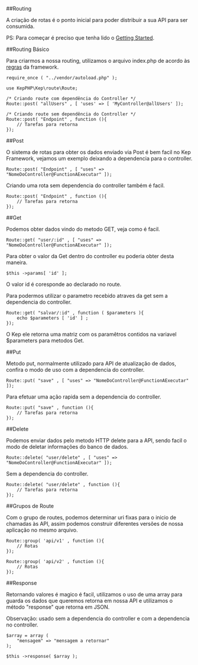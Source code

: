 ##Routing

A criação de rotas é o ponto inicial para poder distribuir a sua API para ser consumida.

PS: Para começar é preciso que tenha lido o [Getting Started](/#/docs).

##Routing Básico

Para criarmos a nossa routing, utilizamos o arquivo index.php de acordo às [regras](/#/docs) da framework.

	require_once ( "../vendor/autoload.php" );
    
	use KepPHP\Kep\route\Route;
    
	/* Criando route com dependência do Controller */
	Route::post( "allUsers" , [ 'uses' => [ 'MyController@allUsers' ]);
    
	/* Criando route sem dependência do Controller */
	Route::post( "Endpoint" , function (){
    	// Tarefas para retorna
	});

##Post

O sistema de rotas para obter os dados enviado via Post é bem facil no Kep Framework, vejamos um exemplo deixando a dependencia para o controller.

	Route::post( "Endpoint" , [ "uses" => "NomeDoController@FunctionAExecutar" ]);

Criando uma rota sem dependencia do controller também é facil.

	Route::post( "Endpoint" , function (){
     	// Tarefas para retorna
	});

##Get

Podemos obter dados vindo do metodo GET, veja como é facil.

	Route::get( "user/:id" , [ "uses" => "NomeDoController@FunctionAExecutar" ]);

Para obter o valor da Get dentro do controller eu poderia obter desta maneira.

	$this ->params[ 'id' ];

O valor id é coresponde ao declarado no route.

Para podermos utilizar o parametro recebido atraves da get sem a dependencia do controller.

	Route::get( "salvar/:id" , function ( $parameters ){
     	echo $parameters [ 'id' ] ;
	});

O Kep ele retorna uma matriz com os paramêtros contidos na variavel $parameters para metodos Get.

##Put

Metodo put, normalmente utilizado para API de atualização de dados, confira o modo de uso com a dependencia do controller.

	Route::put( "save" , [ "uses" => "NomeDoController@FunctionAExecutar" ]);

Para efetuar uma ação rapida sem a dependencia do controller.

	Route::put( "save" , function (){
     	// Tarefas para retorna
	});

##Delete

Podemos enviar dados pelo metodo HTTP delete para a API, sendo facil o modo de deletar informações do banco de dados.

	Route::delete( "user/delete" , [ "uses" => "NomeDoController@FunctionAExecutar" ]);

Sem a dependencia do controller.

	Route::delete( "user/delete" , function (){
     	// Tarefas para retorna
	});

##Grupos de Route

Com o grupo de routes, podemos determinar uri fixas para o inicio de chamadas às API, assim podemos construir diferentes versões de nossa aplicação no mesmo arquivo.

	Route::group( 'api/v1' , function (){
     	// Rotas
	});
    
	Route::group( 'api/v2' , function (){
     	// Rotas
	});

##Response

Retornando valores é magico é facil, utilizamos o uso de uma array para guarda os dados que queremos retorna em nossa API e utilizamos o método "response" que retorna em JSON.

Observação: usado sem a dependencia do controller e com a dependencia no controller.

	$array = array (
     	"mensagem" => "mensagem a retornar"
	);
    
	$this ->response( $array );